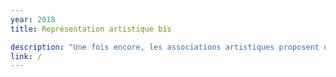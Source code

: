 ```yaml
---
year: 2018
title: Représentation artistique bis

description: "Une fois encore, les associations artistiques proposent une représentation en commun: l'union fait la force."
link: /
---
```

